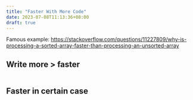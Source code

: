 ```yaml
---
title: "Faster With More Code"
date: 2023-07-08T11:13:36+08:00
draft: true
---
```


Famous example: https://stackoverflow.com/questions/11227809/why-is-processing-a-sorted-array-faster-than-processing-an-unsorted-array


## Write more > faster

```cpp

```


## Faster in certain case

```cpp
```

